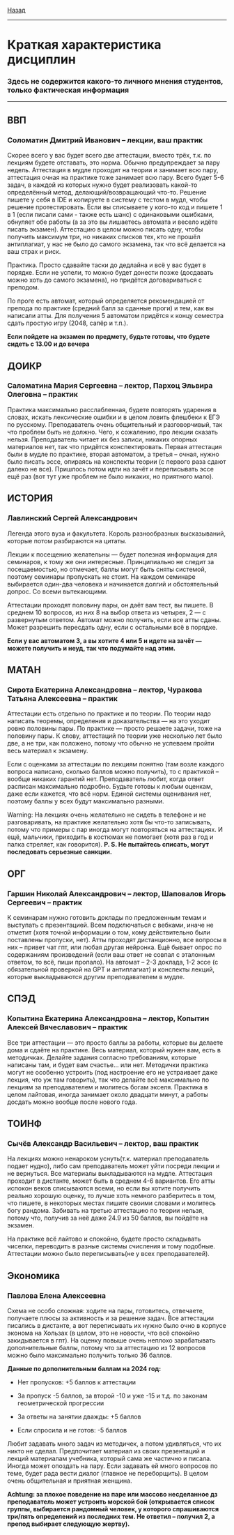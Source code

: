 [Назад](../resources.md)
***
# Краткая характеристика дисциплин
### Здесь не содержится какого-то личного мнения студентов, только фактическая информация
***

## ВВП
### Соломатин Дмитрий Иванович – лекции, ваш практик 
Скорее всего у вас будет всего две аттестации, вместо трёх, т.к. по лекциям будете отставать, это норма. Обычно предупреждает за пару недель. Аттестация в мудле проходит на теории и занимает всю пару, аттестация очная на практике тоже занимает всю пару. Всего будет 5-6 задач, в каждой из которых нужно будет реализовать какой-то определённый метод, делающий/возвращающий что-то. Решение пишете у себя в IDE и копируете в систему с тестом в мудл, чтобы решение протестировать. Если вы списываете у кого-то код и пишете 1 в 1 (если писали сами - также есть шанс) с одинаковыми ошибками, обнуляет обе работы (а за это вы лишаетесь автомата и весело идёте писать экзамен). Аттестацию в целом можно писать одну, чтобы получить максимум три, но никаких списков тех, кто не прошёл антиплагиат, у нас не было до самого экзамена, так что всё делается на ваш страх и риск.

Практика. Просто сдавайте таски до дедлайна и всё у вас будет в порядке. Если не успели, то можно будет донести позже (досдавать можно хоть до самого экзамена), но придётся договариваться с преподом. 

По проге есть автомат, который определяется рекомендацией от препода по практике (средний балл за сданные проги) и тем, как вы написали атты. Для получения 5 автоматом придётся к концу семестра сдать простую игру (2048, сапёр и т.п.).

**Если пойдете на экзамен по предмету, будьте готовы, что будете сидеть с 13.00 и до вечера**

## ДОИКР 
### Саломатина Мария Сергеевна – лектор, Пархоц Эльвира Олеговна – практик
Практика максимально расслабленная, будете повторять ударения в словах, искать лексические ошибки и в целом ловить флешбеки к ЕГЭ по русскому. Преподаватель очень общительный и разговорчивый, так что проблем быть не должно. Чего, к сожалению, про лекции сказать нельзя. Преподаватель читает их без записи, никаких опорных материалов нет, так что придётся конспектировать. Первая аттестация были в мудле по практике, вторая автоматом, а третья – очная, нужно было писать эссе, опираясь на конспекты теории (с первого раза сдают далеко не все). Пришлось потом идти на зачёт и переписывать эссе ещё раз (вот тут уже проблем не было никаких, но приятного мало).

## ИСТОРИЯ 
### Лавлинский Сергей Александрович 
Легенда этого вуза и факультета. Король разнообразных высказываний, которые потом разбираются на цитаты.

Лекции к посещению желательны — будет полезная информация для семинаров, к тому же они интересные. Принципиально не следит за посещаемостью, но отмечает, баллы могут быть сняты системой, поэтому семинары пропускать не стоит. На каждом семинаре выбирается один-два человека и начинается долгий и обстоятельный допрос. Со всеми вытекающими.

Аттестации проходят половину пары, он даёт вам тест, вы пишете. В среднем 10 вопросов, из них 8 на выбор ответа из четырех, 2 — с развернутым ответом. Автомат можно получить, если все атты сданы. Может разрешить пересдать одну, если с остальными всё в порядке.

**Если у вас автоматом 3, а вы хотите 4 или 5 и идете на зачёт — можете получить и неуд, так что подумайте над этим.**

## МАТАН 
### Сирота Екатерина Александровна – лектор, Чуракова Татьяна Алексеевна – практик
Аттестации есть отдельно по практике и по теории. По теории надо написать теоремы, определения и доказательства — на это уходит ровно половины пары. По практике — просто решаете задачи, тоже на половину пары. К слову, аттестаций по теории уже несколько лет было две, а не три, как положено, потому что обычно не успеваем пройти весь материал к экзамену.

Если с оценками за аттестации по лекциям понятно (там возле каждого вопроса написано, сколько баллов можно получить), то с практикой – вообще никаких гарантий нет. Преподаватель любит, когда ответ расписан максимально подробно. Будьте готовы к любым оценкам, даже если кажется, что всё норм. Единой системы оценивания нет, поэтому баллы у всех будут максимально разными.

Warning: На лекциях очень желательно не сидеть в телефоне и не разговаривать, на практике желательно хотя бы что-то записывать, потому что примеры с пар иногда могут повторяться на аттестациях. И ещё, мальчики, приходить в костюмах не помогает (хотя раз в год и палка стреляет, как говорится).
**P. S. Не пытайтесь списать, могут последовать серьезные санкции.**

## ОРГ 
### Гаршин Николай Александрович –   лектор, Шаповалов Игорь Сергеевич – практик
К семинарам нужно готовить доклады по предложенным темам и выступать с презентацией. Всем подключаться с вебками, иначе не отметит (хотя точной информации о том, кому действительно были поставлены пропуски, нет). Атты проходят дистанционно, все вопросы в них – привет чат гпт, или любая другая нейронка. Ещё бывает опрос по содержаниям произведений (если ваш ответ не совпал с эталонным ответом, то всё, пиши пропало). На автомат – 2-3 доклада, 1-2 эссе (с обязательной проверкой на GPT и антиплагиат) и конспекты лекций, которые выкладываются другим преподавателем в мудле.

## СПЭД 
### Копытина Екатерина Александровна – лектор, Копытин Алексей Вячеславович – практик

Все три аттестации — это просто баллы за работы, которые вы делаете дома и сдаёте на практике. Весь материал, который нужен вам, есть в методичках. Делайте задания согласно требованиям, которые написаны там, и будет вам счастье... или нет. Методички практика могут не особенно устроить (под настроение его не устраивает даже лекция, что уж там говорить), так что делайте всё максимально по лекциям за преподавателем и молитесь богам экселя. Практика в целом лайтовая, иногда занимает около двадцати минут, а работы досдать можно вообще после нового года. 

## ТОИНФ 
### Сычёв Александр Васильевич – лектор, ваш практик
На лекциях можно ненароком уснуть(т.к. материал преподаватель подает нудно), либо сам преподаватель может уйти посреди лекции и не вернуться. Все материалы выкладываются на мудле. Аттестация проходит в дистанте, может быть в среднем 4-6 вариантов. Его атты испокон веков списываются всеми, но если вы хотите получить реально хорошую оценку, то лучше хоть немного разберитесь в том, что пишете, в некоторых местах пишите своими словами и молитесь богу рандома. Забивать на третью аттестацию по теории нельзя, потому что, получив за неё даже 24.9 из 50 баллов, вы пойдёте на экзамен.

На практике всё лайтово и спокойно, будете просто складывать чиселки, переводить в разные системы счисления и тому подобные. Аттестации можно было переписывать(не у всех преподавателей).

## Экономика
### Павлова Елена Алексеевна
Схема не особо сложная: ходите на пары, готовитесь, отвечаете, получаете плюсы за активность и за решение задач. Все аттестации писались в дистанте, а вот переписывать их нужно было очно в корпусе эконома на Хользах (в целом, это не новости, что всё спокойно закидывается в гпт). На оценку повыше очень неплохо зарабатывать дополнительные баллы, потому что за аттестацию из 12 вопросов можно было максимально получить только 36 баллов.

**Данные по дополнительным баллам на 2024 год:**

+ Нет пропусков:  +5 баллов к аттестации

+ За пропуск -5 баллов, за второй -10 и уже -15 и т.д. по законам геометрической прогрессии

+ За ответы на занятии дважды: +5 баллов 

+ Если спросила и не готов: -5 баллов

Любит задавать много задач из методичек, а потом удивляться, что их никто не сделал. Предпочитает материал из своих презентаций и лекций материалам учебника, который сама же частично и писала. Иногда может опоздать на пару. Если задавать ей много вопросов по теме, будет рада вести диалог (главное не переборщить). В целом очень общительная и приятная женщина.

**Achtung: за плохое поведение на паре или массово несделанное дз преподаватель может устроить морской бой (открывается список группы, выбирается рандомный человек, у которого спрашиваются три/пять определений из последних тем. Не ответил – получил 2, а препод выбирает следующую жертву).**
